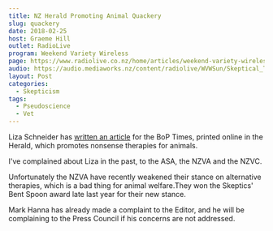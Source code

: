 ```yaml
---
title: NZ Herald Promoting Animal Quackery
slug: quackery
date: 2018-02-25
host: Graeme Hill
outlet: RadioLive
program: Weekend Variety Wireless
page: https://www.radiolive.co.nz/home/articles/weekend-variety-wireless/2018/02/skeptical-thoughts--laying-eggs--animal-quackery-and-the-spaghet.html
audio: https://audio.mediaworks.nz/content/radiolive/WVWSun/Skeptical_Thoughts.mp3
layout: Post
categories:
  - Skepticism
tags:
  - Pseudoscience
  - Vet
---
```


Liza Schneider has [written an article](http://www.nzherald.co.nz/animals-pets/news/article.cfm?c_id=500834&objectid=11999154) for the BoP Times, printed online in the Herald, which promotes nonsense therapies for animals.

<!-- more -->

I've complained about Liza in the past, to the ASA, the NZVA and the NZVC.

Unfortunately the NZVA have recently weakened their stance on alternative therapies, which is a bad thing for animal welfare.They won the Skeptics' Bent Spoon award late last year for their new stance.

Mark Hanna has already made a complaint to the Editor, and he will be complaining to the Press Council if his concerns are not addressed.
